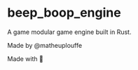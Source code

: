 # beep_boop_engine
A game modular game engine built in Rust.

Made by @matheuplouffe

Made with :blue_heart: